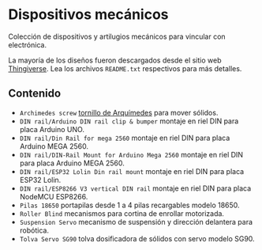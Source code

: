 # Dispositivos mecánicos

Colección de dispositivos y artilugios mecánicos para vincular con electrónica. 

La mayoría de los diseños fueron descargados desde el sitio web [Thingiverse](https://www.thingiverse.com/). Lea los archivos `README.txt` respectivos para más detalles.

## Contenido

- `Archimedes screw` [tornillo de Arquímedes](https://es.wikipedia.org/wiki/Tornillo_de_Arqu%C3%ADmedes) para mover sólidos.
- `DIN rail/Arduino DIN rail clip & bumper` montaje en riel DIN para placa Arduino UNO.
- `DIN rail/Din Rail for mega 2560` montaje en riel DIN para placa Arduino MEGA 2560.
- `DIN rail/DIN-Rail Mount for Arduino Mega 2560` montaje en riel DIN para placa Arduino MEGA 2560.
- `DIN rail/ESP32 Lolin Din rail mount` montaje en riel DIN para placa ESP32 Lolin.
- `DIN rail/ESP8266 V3 vertical DIN rail` montaje en riel DIN para placa NodeMCU ESP8266.
- `Pilas 18650` portapilas desde 1 a 4 pilas recargables modelo 18650.
- `Roller Blind` mecanismos para cortina de enrollar motorizada.
- `Suspension Servo` mecanismo de suspensión y dirección delantera para robótica.
- `Tolva Servo SG90` tolva dosificadora de sólidos con servo modelo SG90.
